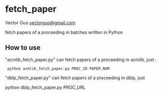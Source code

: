 fetch_paper
===========

Vector Guo <vectorguo@gmail.com>

fetch papers of a proceeding in batches written in Python

## How to use

"acmlib_fetch_paper.py" can fetch papers of a proceeding in acmlib, just :

<code> python acmlib_fetch_paper.py PROC_ID PAPER_NUM </code>

"dblp_fetch_paper.py" can fetch papers of a proceeding in dblp, just

python dblp_fetch_paper.py PROC_URL
